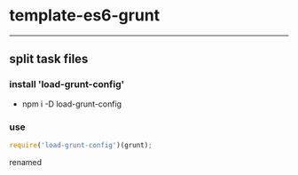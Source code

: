 # template-es6-grunt

---

## split task files 

### install 'load-grunt-config'

- npm i -D load-grunt-config

### use

```javascript
require('load-grunt-config')(grunt);

```

renamed
